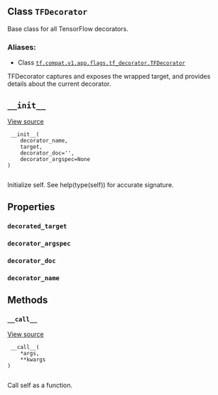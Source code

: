 

## Class  `TFDecorator` 
Base class for all TensorFlow decorators.



### Aliases:

- Class [ `tf.compat.v1.app.flags.tf_decorator.TFDecorator` ](/api_docs/python/tf/compat/v1/flags/tf_decorator/TFDecorator)

TFDecorator captures and exposes the wrapped target, and provides details
about the current decorator.



##  `__init__` 
[View source](https://github.com/tensorflow/tensorflow/blob/r2.0/tensorflow/python/util/tf_decorator.py#L236-L254)



```
 __init__(
    decorator_name,
    target,
    decorator_doc='',
    decorator_argspec=None
)
 
```

Initialize self.  See help(type(self)) for accurate signature.



## Properties


###  `decorated_target` 


###  `decorator_argspec` 


###  `decorator_doc` 


###  `decorator_name` 


## Methods


###  `__call__` 
[View source](https://github.com/tensorflow/tensorflow/blob/r2.0/tensorflow/python/util/tf_decorator.py#L259-L260)



```
 __call__(
    *args,
    **kwargs
)
 
```

Call self as a function.

